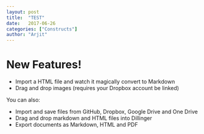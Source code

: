```yaml
---
layout: post
title:  "TEST"
date:   2017-06-26
categories: ["Constructs"]
author: "Arjit"
---
```


# New Features!

  - Import a HTML file and watch it magically convert to Markdown
  - Drag and drop images (requires your Dropbox account be linked)


You can also:
  - Import and save files from GitHub, Dropbox, Google Drive and One Drive
  - Drag and drop markdown and HTML files into Dillinger
  - Export documents as Markdown, HTML and PDF
